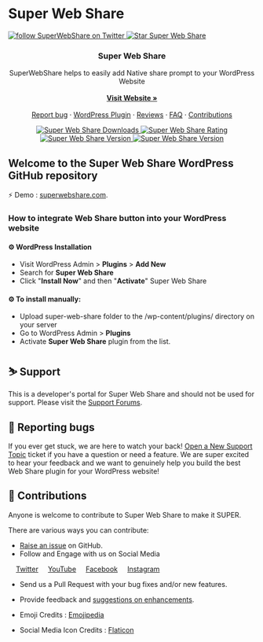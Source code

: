 # Super Web Share
<p>
    <a href="https://x.com/intent/follow?screen_name=superwebshare">
		<img src="https://img.shields.io/twitter/follow/superwebshare.svg?style=social&logo=twitter" alt="follow SuperWebShare on Twitter">
	</a>
	<a href="https://github.com/superwebshare/SuperWebShare-WordPress-Plugin">
		<img src="https://img.shields.io/github/stars/superwebshare/SuperWebShare-WordPress-Plugin.svg?style=social&logo=github&label=SuperWebShare" alt="Star Super Web Share">
	</a>	


</p>

<p align="center">

  <h3 align="center">Super Web Share</h3>

  <p align="center">
    SuperWebShare helps to easily add Native share prompt to your WordPress Website
    <br>
    <br>
    <a href="https://superwebshare.com/?utm_source=GitHub&utm_medium=Readme-viewWeb"><strong>Visit Website »</strong></a>
    <br>
    <br>
    <a href="https://github.com/superwebshare/super-web-share/issues/new?template=bug.md">Report bug</a>
    ·
    <a href="https://wordpress.org/plugins/super-web-share/">WordPress Plugin</a>
    ·
    <a href="https://wordpress.org/support/plugin/super-web-share/reviews/">Reviews</a>
    ·
    <a href="https://wordpress.org/plugins/super-web-share/#faq">FAQ</a>
    · 
    <a href="#-contributions">Contributions</a>
  </p>
</p>


<p align="center">
	<a href="https://wordpress.org/plugins/super-web-share/">
		<img src="https://img.shields.io/wordpress/plugin/dt/super-web-share.svg?style=plastic" alt="Super Web Share Downloads">
	</a>
	<a href="https://wordpress.org/plugins/super-web-share/">
		<img src="https://img.shields.io/wordpress/plugin/r/super-web-share.svg?style=plastic" alt="Super Web Share Rating">
	</a>
	<a href="https://wordpress.org/plugins/super-web-share/">
		<img src="https://img.shields.io/wordpress/plugin/v/super-web-share.svg?style=plastic" alt="Super Web Share Version">
	</a>
	<a href="https://wordpress.org/plugins/super-web-share/">
		<img src="https://img.shields.io/wordpress/v/super-web-share.svg?style=plastic" alt="Super Web Share Version">
	</a>	
</p>

## Welcome to the Super Web Share WordPress GitHub repository

 ⚡️ Demo :  <a href="https://superwebshare.com/?utm_source=GitHub&utm_medium=Readme-WelcomeDemo">superwebshare.com</a>.


### How to integrate Web Share button into your WordPress website

#### ⚙️ WordPress Installation

* Visit WordPress Admin > **Plugins** > **Add New**
* Search for **Super Web Share**
* Click "**Install Now**" and then "**Activate**" Super Web Share

#### ⚙️ To install manually:

* Upload super-web-share folder to the /wp-content/plugins/ directory on your server
* Go to WordPress Admin > **Plugins**
* Activate **Super Web Share** plugin from the list.

## ⛷️ Support
This is a developer's portal for Super Web Share and should not be used for support. Please visit the
[Support Forums](https://wordpress.org/support/plugin/super-web-share).

## 🐛 Reporting bugs
If you ever get stuck, we are here to watch your back! [Open a New Support Topic](https://wordpress.org/support/plugin/super-web-share) ticket if you have a question or need a feature. We are super excited to hear your feedback and we want to genuinely help you build the best Web Share plugin for your WordPress website!

## 🎍 Contributions
Anyone is welcome to contribute to Super Web Share to make it SUPER.

There are various ways you can contribute:

* [Raise an issue](https://github.com/superwebshare/super-web-share/issues) on GitHub.
* Follow and Engage with us on Social Media

 &nbsp;&nbsp;&nbsp; <a href="https://x.com/intent/follow?screen_name=superwebshare" target="_blank" style="width:100%">Twitter</a>&nbsp;&nbsp;&nbsp;&nbsp;
<a href="https://www.youtube.com/channel/UCFKvXcUyijXIh8JeyZUX56w" target="_blank" style="width:100%">YouTube</a>&nbsp;&nbsp;&nbsp;&nbsp;
<a href="https://www.facebook.com/SuperWebShare/" target="_blank" style="width:100%">Facebook</a>&nbsp;&nbsp;&nbsp;&nbsp;
<a href="https://www.instagram.com/superwebshare/" target="_blank" style="width:100%">Instagram</a>&nbsp;&nbsp;&nbsp;&nbsp;

* Send us a Pull Request with your bug fixes and/or new features.
* Provide feedback and [suggestions on enhancements](https://github.com/superwebshare/super-web-share/issues?direction=desc&labels=Enhancement&page=1&sort=created&state=open).

* Emoji Credits : [Emojipedia](emojipedia.org)
* Social Media Icon Credits : [Flaticon](flaticon.com)
